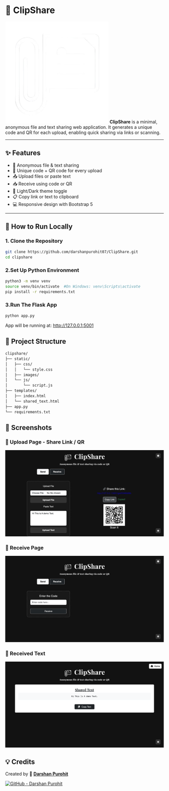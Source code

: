 # 📎 ClipShare
![ClipShare Logo](static/images/logow.png)
**ClipShare** is a minimal, anonymous file and text sharing web application. It generates a unique code and QR for each upload, enabling quick sharing via links or scanning.



---

## ✨ Features

- 🔐 Anonymous file & text sharing
- 🔗 Unique code + QR code for every upload
- 📤 Upload files or paste text
- 📥 Receive using code or QR
- 🌙 Light/Dark theme toggle
- 📋 Copy link or text to clipboard
- 💻 Responsive design with Bootstrap 5

---

## 🚀 How to Run Locally

### 1. Clone the Repository

```bash
git clone https://github.com/darshanpurohit07/ClipShare.git
cd clipshare
```

### 2.Set Up Python Environment
```bash
python3 -m venv venv
source venv/bin/activate  #On Windows: venv\Scripts\activate
pip install -r requirements.txt
```

### 3.Run The Flask App
```bash
python app.py
```
App will be running at: http://127.0.0.1:5001

## 📁 Project Structure

```bash
clipshare/
├── static/
│   ├── css/
│   │   └── style.css
│   ├── images/
│   └── js/
│       └── script.js
├── templates/
│   ├── index.html
│   └── shared_text.html
├── app.py
└── requirements.txt

```

## 📸 Screenshots


### 🔹 Upload Page - Share Link / QR
![Upload Screenshot](readmeimg/IMG_1636.jpeg)

### 🔹 Receive Page
![QR Code Screenshot](readmeimg/IMG_1632.png)

### 🔹 Received Text
![Mobile Screenshot](readmeimg/IMG_1630.png)




## 💡 Credits

Created by 💙 [**Darshan Purohit**](https://github.com/darshanpurohit07)

[![GitHub - Darshan Purohit](https://img.shields.io/badge/GitHub-Darshan%20Purohit-blue?style=flat&logo=github)](https://github.com/darshanpurohit07)


